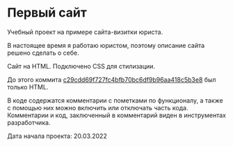 # Первый сайт

Учебный проект на примере сайта-визитки юриста.

В настоящее время я работаю юристом, поэтому описание сайта решено сделать о себе.

Сайт на HTML. Подключено CSS для стилизации.

До этого коммита [c29cdd69f727fc4bfb70bc6df9b96aa418c5b3e8](https://github.com/alexeyvsokolov/First-site/commit/c29cdd69f727fc4bfb70bc6df9b96aa418c5b3e8) был только HTML.

В коде содержатся комментарии с пометками по функционалу, а также с помощью них можно включить или отключать часть кода. Комментарии и код, заключенный в комментарий виден в инструментах разработчика.

Дата начала проекта: 20.03.2022